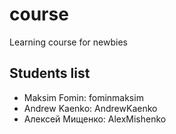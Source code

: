 # course
Learning course for newbies

## Students list

- Maksim Fomin: fominmaksim 
- Andrew Kaenko: AndrewKaenko
- Алексей Мищенко: AlexMishenko
<!-- example:

- Elon Musk: elonmusk777
- Jack London: martineden

-->
